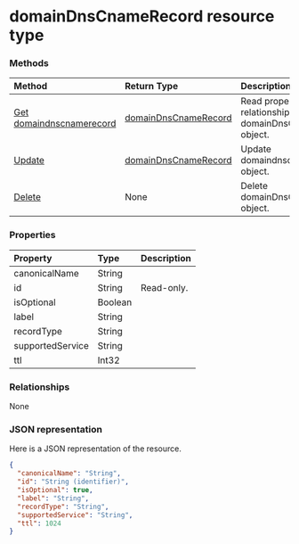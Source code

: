 # domainDnsCnameRecord resource type




### Methods

| Method		   | Return Type	|Description|
|:---------------|:--------|:----------|
|[Get domaindnscnamerecord](../api/domaindnscnamerecord_get.md) | [domainDnsCnameRecord](domaindnscnamerecord.md) |Read properties and relationships of domainDnsCnameRecord object.|
|[Update](../api/domaindnscnamerecord_update.md) | [domainDnsCnameRecord](domaindnscnamerecord.md)	|Update domaindnscnamerecord object. |
|[Delete](../api/domaindnscnamerecord_delete.md) | None |Delete domainDnsCnameRecord object. |

### Properties
| Property	   | Type	|Description|
|:---------------|:--------|:----------|
|canonicalName|String||
|id|String| Read-only.|
|isOptional|Boolean||
|label|String||
|recordType|String||
|supportedService|String||
|ttl|Int32||

### Relationships
None


### JSON representation

Here is a JSON representation of the resource.

<!-- {
  "blockType": "resource",
  "optionalProperties": [

  ],
  "@odata.type": "microsoft.graph.domainDnsCnameRecord"
}-->

```json
{
  "canonicalName": "String",
  "id": "String (identifier)",
  "isOptional": true,
  "label": "String",
  "recordType": "String",
  "supportedService": "String",
  "ttl": 1024
}

```

<!-- uuid: 8fcb5dbc-d5aa-4681-8e31-b001d5168d79
2015-10-25 14:57:30 UTC -->
<!-- {
  "type": "#page.annotation",
  "description": "domainDnsCnameRecord resource",
  "keywords": "",
  "section": "documentation",
  "tocPath": ""
}-->